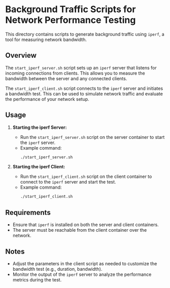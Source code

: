 # Background Traffic Scripts for Network Performance Testing

This directory contains scripts to generate background traffic using `iperf`, a tool for measuring network bandwidth.

## Overview

The `start_iperf_server.sh` script sets up an `iperf` server that listens for incoming connections from clients. This allows you to measure the bandwidth between the server and any connected clients.

The `start_iperf_client.sh` script connects to the `iperf` server and initiates a bandwidth test. This can be used to simulate network traffic and evaluate the performance of your network setup.

## Usage

1. **Starting the iperf Server:**
   - Run the `start_iperf_server.sh` script on the server container to start the `iperf` server.
   - Example command:
     ```bash
     ./start_iperf_server.sh
     ```

2. **Starting the iperf Client:**
   - Run the `start_iperf_client.sh` script on the client container to connect to the `iperf` server and start the test.
   - Example command:
     ```bash
     ./start_iperf_client.sh
     ```

## Requirements

- Ensure that `iperf` is installed on both the server and client containers.
- The server must be reachable from the client container over the network.

## Notes

- Adjust the parameters in the client script as needed to customize the bandwidth test (e.g., duration, bandwidth).
- Monitor the output of the `iperf` server to analyze the performance metrics during the test.